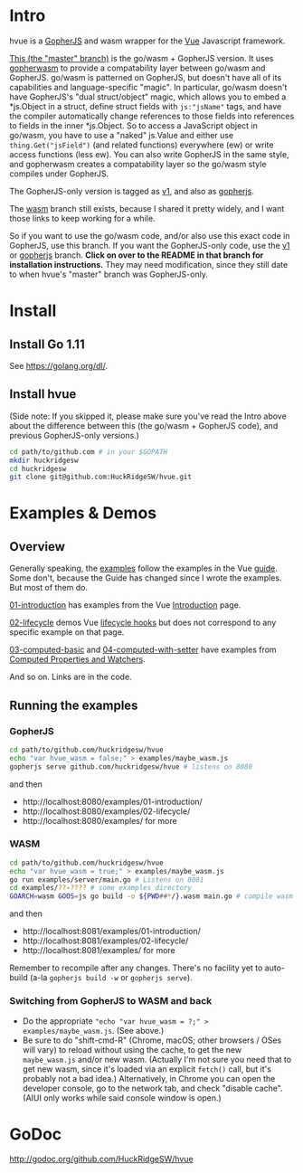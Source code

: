 # Intro

hvue is a [GopherJS](https://github.com/gopherjs/gopherjs) and wasm wrapper
for the [Vue](https://vuejs.org/) Javascript framework.

[This (the "master" branch)](https://github.com/HuckRidgeSW/hvue/tree/master)
is the go/wasm + GopherJS version.  It uses
[gopherwasm](github.com/gopherjs/gopherwasm/js) to provide a compatability
layer between go/wasm and GopherJS.  go/wasm is patterned on GopherJS, but
doesn't have all of its capabilities and language-specific "magic".  In
particular, go/wasm doesn't have GopherJS's "dual struct/object" magic, which
allows you to embed a *js.Object in a struct, define struct fields with
`js:"jsName"` tags, and have the compiler automatically change references to
those fields into references to fields in the inner *js.Object.  So to access a
JavaScript object in go/wasm, you have to use a "naked" js.Value and either use
`thing.Get("jsField")` (and related functions) everywhere (ew) or write access
functions (less ew).  You can also write GopherJS in the same style, and
gopherwasm creates a compatability layer so the go/wasm style compiles under
GopherJS.

The GopherJS-only version is tagged as
[v1](https://github.com/HuckRidgeSW/hvue/tree/v1), and also as
[gopherjs](https://github.com/HuckRidgeSW/hvue/tree/gopherjs).

The [wasm](https://github.com/HuckRidgeSW/hvue/tree/wasm) branch still exists,
because I shared it pretty widely, and I want those links to keep working for a
while.

So if you want to use the go/wasm code, and/or also use this exact code in
GopherJS, use this branch.  If you want the GopherJS-only code, use the
[v1](https://github.com/HuckRidgeSW/hvue/tree/v1) or
[gopherjs](https://github.com/HuckRidgeSW/hvue/tree/gopherjs) branch.  **Click
on over to the README in that branch for installation instructions.**  They may
need modification, since they still date to when hvue's "master" branch was
GopherJS-only.

# Install

## Install Go 1.11

See https://golang.org/dl/.

## Install hvue

(Side note: If you skipped it, please make sure you've read the Intro above
about the difference between this (the go/wasm + GopherJS code), and previous
GopherJS-only versions.)

```bash
cd path/to/github.com # in your $GOPATH
mkdir huckridgesw
cd huckridgesw
git clone git@github.com:HuckRidgeSW/hvue.git
```

# Examples & Demos

## Overview

Generally speaking, the
[examples](https://github.com/HuckRidgeSW/hvue/tree/master/examples) follow the
examples in the Vue [guide](https://vuejs.org/v2/guide/).  Some don't, because
the Guide has changed since I wrote the examples.  But most of them do.

[01-introduction](https://github.com/HuckRidgeSW/hvue/tree/master/examples/01-introduction)
has examples from the Vue [Introduction](https://vuejs.org/v2/guide/index.html) page.

[02-lifecycle](https://github.com/HuckRidgeSW/hvue/tree/master/examples/02-lifecycle)
demos Vue [lifecycle hooks](https://vuejs.org/v2/guide/instance.html#Instance-Lifecycle-Hooks)
but does not correspond to any specific example on that page.

[03-computed-basic](https://github.com/HuckRidgeSW/hvue/tree/master/examples/03-computed-basic)
and [04-computed-with-setter](https://github.com/HuckRidgeSW/hvue/tree/master/examples/04-computed-with-setter)
have examples from [Computed Properties and Watchers](https://vuejs.org/v2/guide/computed.html).

And so on.  Links are in the code.

## Running the examples

### GopherJS

```bash
cd path/to/github.com/huckridgesw/hvue
echo "var hvue_wasm = false;" > examples/maybe_wasm.js
gopherjs serve github.com/huckridgesw/hvue # listens on 8080
```

and then
- http://localhost:8080/examples/01-introduction/
- http://localhost:8080/examples/02-lifecycle/
- http://localhost:8080/examples/ for more

### WASM

```bash
cd path/to/github.com/huckridgesw/hvue
echo "var hvue_wasm = true;" > examples/maybe_wasm.js
go run examples/server/main.go # Listens on 8081
cd examples/??-???? # some examples directory
GOARCH=wasm GOOS=js go build -o ${PWD##*/}.wasm main.go # compile wasm
```

and then
- http://localhost:8081/examples/01-introduction/
- http://localhost:8081/examples/02-lifecycle/
- http://localhost:8081/examples/ for more

Remember to recompile after any changes.  There's no facility yet to auto-build
(a-la `gopherjs build -w` or `gopherjs serve`).

### Switching from GopherJS to WASM and back

- Do the appropriate `"echo "var hvue_wasm = ?;" > examples/maybe_wasm.js`.
  (See above.)
- Be sure to do "shift-cmd-R" (Chrome, macOS; other browsers / OSes will vary)
  to reload without using the cache, to get the new `maybe_wasm.js` and/or new
  wasm.  (Actually I'm not sure you need that to get new wasm, since it's
  loaded via an explicit `fetch()` call, but it's probably not a bad idea.)
  Alternatively, in Chrome you can open the developer console, go to the
  network tab, and check "disable cache".  (AIUI only works while said console
  window is open.)

# GoDoc

http://godoc.org/github.com/HuckRidgeSW/hvue

